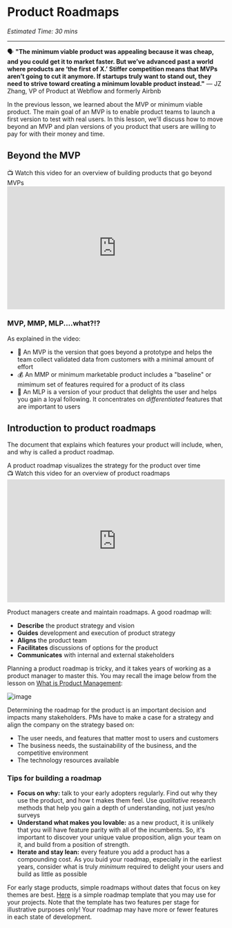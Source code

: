 # Product Roadmaps

*Estimated Time: 30 mins*

---

<aside>
  
  🗣 **"The minimum viable product was appealing because it was cheap, and you could get it to market faster. But we’ve advanced past a world where products are ‘the first of X.’ Stiffer competition means that MVPs aren’t going to cut it anymore. If startups truly want to stand out, they need to strive toward creating a minimum lovable product instead."** 
  — JZ Zhang, VP of Product at Webflow and formerly Airbnb
</aside>

In the previous lesson, we learned about the MVP or minimum viable product. The main goal of an MVP is to enable product teams to launch a first version to test with real users. In this lesson, we'll discuss how to move beyond an MVP and plan versions of you product that users are willing to pay for with their money and time. 


## Beyond the MVP 

<aside> 
  📺 Watch this video for an overview of building products that go beyond MVPs
</aside>
<div style="position: relative; padding-bottom: 56.25%; height: 0;">
  <iframe width="560" height="315" src="https://www.youtube.com/embed/kOl6PA8vqM0" title="YouTube video player" frameborder="0" allow="accelerometer; autoplay; clipboard-write; encrypted-media; gyroscope; picture-in-picture; web-share" allowfullscreen style="position: absolute; top: 0; left: 0; width: 100%; height: 100%;"
></iframe>
</div>

### MVP, MMP, MLP....what?!?


As explained in the video:
- 🚀 An MVP is the version that goes beyond a prototype and helps the team collect validated data from customers with a minimal amount of effort
- 💰 An MMP or minimum marketable product includes a "baseline" or mimimum set of features required for a product of its class
- 🫶 An MLP is a version of your product that delights the user and helps you gain a loyal following. It concentrates on _differentiated_ features that are important to users




## Introduction to product roadmaps
The document that explains which features your product will include, when, and why is called a product roadmap. 

<aside> A product roadmap visualizes the strategy for the product over time
  </aside>


<aside> 
  📺 Watch this video for an overview of product roadmaps
</aside>
<div style="position: relative; padding-bottom: 56.25%; height: 0;">
  <iframe width="560" height="315" src="https://www.youtube.com/embed/cZEV9CLUd2Q" title="YouTube video player" frameborder="0" allow="accelerometer; autoplay; clipboard-write; encrypted-media; gyroscope; picture-in-picture; web-share" allowfullscreen style="position: absolute; top: 0; left: 0; width: 100%; height: 100%;"></iframe>
  </div>

Product managers create and maintain roadmaps. A good roadmap will:
- **Describe** the product strategy and vision
- **Guides** development and execution of product strategy
- **Aligns** the product team  
- **Facilitates** discussions of options for the product
- **Communicates** with internal and external stakeholders


Planning a product roadmap is tricky, and it takes years of working as a product manager to master this. You may recall the image below from the lesson on [What is Product Management](/lessons/software-team/what-is-pm):

![image](https://user-images.githubusercontent.com/1774663/218242642-00fb8dc8-f60f-4ce5-8394-88238bd356b1.png)


Determining the roadmap for the product is an important decision and impacts many stakeholders. PMs have to make a case for a strategy and align the company on the strategy based on:
- The user needs, and features that matter most to users and customers
- The business needs, the sustainability of the business, and the competitive environment
- The technology resources available 

### Tips for building a roadmap
- **Focus on why:** talk to your early adopters regularly. Find out why they use the product, and how t makes them feel. Use _qualitative_ research methods that help you gain a depth of understanding, not just yes/no surveys
- **Understand what makes you lovable:** as a new product, it is unlikely that you will have feature parity with all of the incumbents. So, it's important to discover your unique value proposition, align your team on it, and build from a position of strength. 
- **Iterate and stay lean:** every feature you add a product has a compounding cost. As you buid your roadmap, especially in the earliest years, consider what is truly _minimum_ required to delight your users and build as little as possible 

For early stage products, simple roadmaps without dates that focus on key themes are best. <a href="https://docs.google.com/presentation/d/1e8IXhSMGBr-EMdVvuHOlX6qfgNINvby5_FRDNIMQmZg/edit?usp=sharing" target="_blank"> Here</a> is a simple roadmap template </a> that you may use for your projects. Note that the template has two features per stage for illustrative purposes only! Your roadmap may have more or fewer features in each state of development. 

